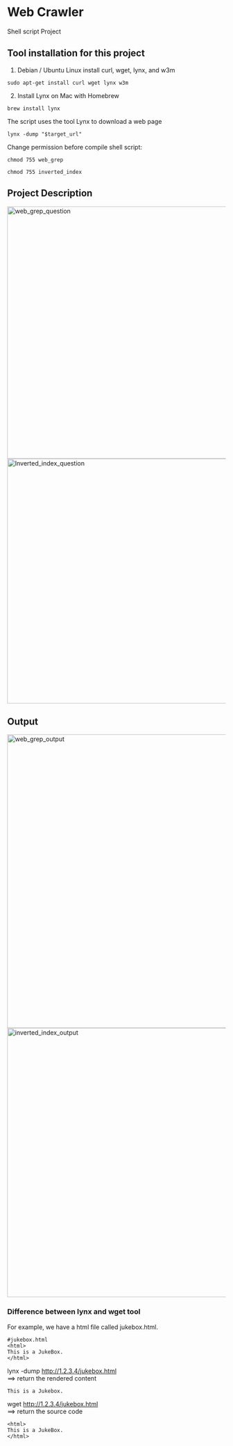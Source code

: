 # Web Crawler
 Shell script Project

## Tool installation for this project
1. Debian / Ubuntu Linux install curl, wget, lynx, and w3m
```
sudo apt-get install curl wget lynx w3m
```
2. Install Lynx on Mac with Homebrew
```
brew install lynx
```

The script uses the tool Lynx to download a web page<br>
```
lynx -dump "$target_url"
```
Change permission before compile shell script:
```
chmod 755 web_grep

chmod 755 inverted_index
```

## Project Description
<img width="580" alt="web_grep_question" src="https://user-images.githubusercontent.com/24274444/98777939-37f93b80-23b7-11eb-952f-9b8ed94438fb.png">
<img width="563" alt="Inverted_index_question" src="https://user-images.githubusercontent.com/24274444/98777951-3c255900-23b7-11eb-9c82-ad5386b601f2.png">

## Output
<img width="675" alt="web_grep_output" src="https://user-images.githubusercontent.com/24274444/98777964-40ea0d00-23b7-11eb-852d-a301e454496a.png">
<img width="619" alt="inverted_index_output" src="https://user-images.githubusercontent.com/24274444/98777985-46dfee00-23b7-11eb-8580-3e7c70d22f14.png">

### Difference between lynx and wget tool
For example, we have a html file called jukebox.html.
```
#jukebox.html
<html>
This is a JukeBox.
</html>
```

lynx -dump http://1.2.3.4/jukebox.html<br>
==> return the rendered content
```
This is a Jukebox.
```
wget http://1.2.3.4/jukebox.html<br>
==> return the source code
```
<html>
This is a JukeBox.
</html>
```
